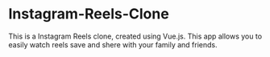 # Instagram-Reels-Clone
This is a Instagram Reels clone, created using Vue.js. This app allows you to easily watch reels save and shere with your family and friends.

